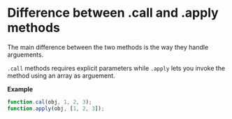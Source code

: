 # Difference between **.call** and **.apply** methods 

The main difference between the two methods is the way they handle arguements. 

`.call` methods requires explicit parameters while `.apply` lets you invoke the method using an array as arguement. 

**Example** 

```javascript 
function.cal(obj, 1, 2, 3);
function.apply(obj, [1, 2, 3]); 
```